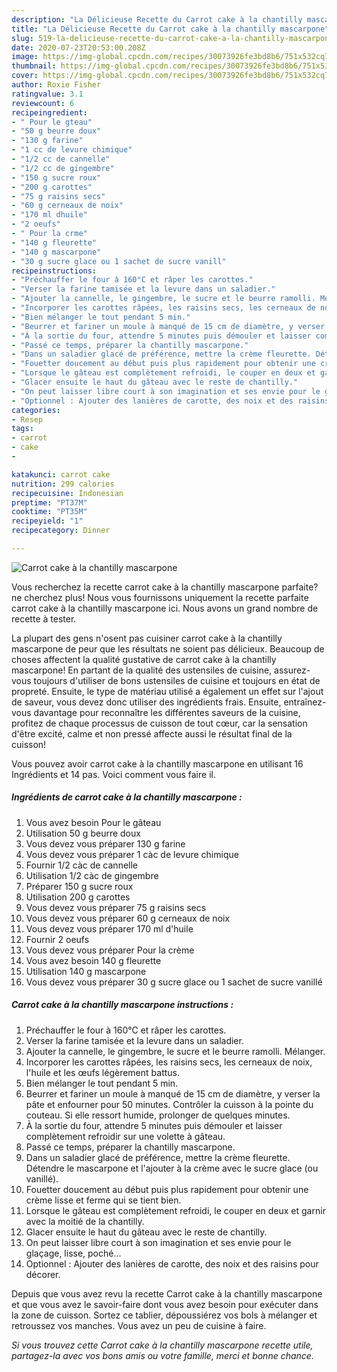 ```yaml
---
description: "La Délicieuse Recette du Carrot cake à la chantilly mascarpone"
title: "La Délicieuse Recette du Carrot cake à la chantilly mascarpone"
slug: 519-la-delicieuse-recette-du-carrot-cake-a-la-chantilly-mascarpone
date: 2020-07-23T20:53:00.208Z
image: https://img-global.cpcdn.com/recipes/30073926fe3bd8b6/751x532cq70/carrot-cake-a-la-chantilly-mascarpone-photo-principale-de-la-recette.jpg
thumbnail: https://img-global.cpcdn.com/recipes/30073926fe3bd8b6/751x532cq70/carrot-cake-a-la-chantilly-mascarpone-photo-principale-de-la-recette.jpg
cover: https://img-global.cpcdn.com/recipes/30073926fe3bd8b6/751x532cq70/carrot-cake-a-la-chantilly-mascarpone-photo-principale-de-la-recette.jpg
author: Roxie Fisher
ratingvalue: 3.1
reviewcount: 6
recipeingredient:
- " Pour le gteau"
- "50 g beurre doux"
- "130 g farine"
- "1 cc de levure chimique"
- "1/2 cc de cannelle"
- "1/2 cc de gingembre"
- "150 g sucre roux"
- "200 g carottes"
- "75 g raisins secs"
- "60 g cerneaux de noix"
- "170 ml dhuile"
- "2 oeufs"
- " Pour la crme"
- "140 g fleurette"
- "140 g mascarpone"
- "30 g sucre glace ou 1 sachet de sucre vanill"
recipeinstructions:
- "Préchauffer le four à 160°C et râper les carottes."
- "Verser la farine tamisée et la levure dans un saladier."
- "Ajouter la cannelle, le gingembre, le sucre et le beurre ramolli. Mélanger."
- "Incorporer les carottes râpées, les raisins secs, les cerneaux de noix, l&#39;huile et les œufs légèrement battus."
- "Bien mélanger le tout pendant 5 min."
- "Beurrer et fariner un moule à manqué de 15 cm de diamètre, y verser la pâte et enfourner pour 50 minutes. Contrôler la cuisson à la pointe du couteau. Si elle ressort humide, prolonger de quelques minutes."
- "À la sortie du four, attendre 5 minutes puis démouler et laisser complètement refroidir sur une volette à gâteau."
- "Passé ce temps, préparer la chantilly mascarpone."
- "Dans un saladier glacé de préférence, mettre la crème fleurette. Détendre le mascarpone et l&#39;ajouter à la crème avec le sucre glace (ou vanillé)."
- "Fouetter doucement au début puis plus rapidement pour obtenir une crème lisse et ferme qui se tient bien."
- "Lorsque le gâteau est complètement refroidi, le couper en deux et garnir avec la moitié de la chantilly."
- "Glacer ensuite le haut du gâteau avec le reste de chantilly."
- "On peut laisser libre court à son imagination et ses envie pour le glaçage, lisse, poché..."
- "Optionnel : Ajouter des lanières de carotte, des noix et des raisins pour décorer."
categories:
- Resep
tags:
- carrot
- cake
- 

katakunci: carrot cake  
nutrition: 299 calories
recipecuisine: Indonesian
preptime: "PT37M"
cooktime: "PT35M"
recipeyield: "1"
recipecategory: Dinner

---
```



![Carrot cake à la chantilly mascarpone](https://img-global.cpcdn.com/recipes/30073926fe3bd8b6/751x532cq70/carrot-cake-a-la-chantilly-mascarpone-photo-principale-de-la-recette.jpg)

Vous recherchez la recette carrot cake à la chantilly mascarpone parfaite? ne cherchez plus! Nous vous fournissons uniquement la recette parfaite carrot cake à la chantilly mascarpone ici. Nous avons un grand nombre de recette à tester.

La plupart des gens n'osent pas cuisiner carrot cake à la chantilly mascarpone de peur que les résultats ne soient pas délicieux. Beaucoup de choses affectent la qualité gustative de carrot cake à la chantilly mascarpone! En partant de la qualité des ustensiles de cuisine, assurez-vous toujours d'utiliser de bons ustensiles de cuisine et toujours en état de propreté. Ensuite, le type de matériau utilisé a également un effet sur l'ajout de saveur, vous devez donc utiliser des ingrédients frais. Ensuite, entraînez-vous davantage pour reconnaître les différentes saveurs de la cuisine, profitez de chaque processus de cuisson de tout cœur, car la sensation d'être excité, calme et non pressé affecte aussi le résultat final de la cuisson!

<!--inarticleads1-->

Vous pouvez avoir carrot cake à la chantilly mascarpone en utilisant 16 Ingrédients et 14 pas. Voici comment vous faire il.

##### Ingrédients de carrot cake à la chantilly mascarpone :

1. Vous avez besoin  Pour le gâteau
1. Utilisation 50 g beurre doux
1. Vous devez vous préparer 130 g farine
1. Vous devez vous préparer 1 càc de levure chimique
1. Fournir 1/2 càc de cannelle
1. Utilisation 1/2 càc de gingembre
1. Préparer 150 g sucre roux
1. Utilisation 200 g carottes
1. Vous devez vous préparer 75 g raisins secs
1. Vous devez vous préparer 60 g cerneaux de noix
1. Vous devez vous préparer 170 ml d&#39;huile
1. Fournir 2 oeufs
1. Vous devez vous préparer  Pour la crème
1. Vous avez besoin 140 g fleurette
1. Utilisation 140 g mascarpone
1. Vous devez vous préparer 30 g sucre glace ou 1 sachet de sucre vanillé




<!--inarticleads2-->

##### Carrot cake à la chantilly mascarpone instructions :

1. Préchauffer le four à 160°C et râper les carottes.
1. Verser la farine tamisée et la levure dans un saladier.
1. Ajouter la cannelle, le gingembre, le sucre et le beurre ramolli. Mélanger.
1. Incorporer les carottes râpées, les raisins secs, les cerneaux de noix, l&#39;huile et les œufs légèrement battus.
1. Bien mélanger le tout pendant 5 min.
1. Beurrer et fariner un moule à manqué de 15 cm de diamètre, y verser la pâte et enfourner pour 50 minutes. Contrôler la cuisson à la pointe du couteau. Si elle ressort humide, prolonger de quelques minutes.
1. À la sortie du four, attendre 5 minutes puis démouler et laisser complètement refroidir sur une volette à gâteau.
1. Passé ce temps, préparer la chantilly mascarpone.
1. Dans un saladier glacé de préférence, mettre la crème fleurette. Détendre le mascarpone et l&#39;ajouter à la crème avec le sucre glace (ou vanillé).
1. Fouetter doucement au début puis plus rapidement pour obtenir une crème lisse et ferme qui se tient bien.
1. Lorsque le gâteau est complètement refroidi, le couper en deux et garnir avec la moitié de la chantilly.
1. Glacer ensuite le haut du gâteau avec le reste de chantilly.
1. On peut laisser libre court à son imagination et ses envie pour le glaçage, lisse, poché...
1. Optionnel : Ajouter des lanières de carotte, des noix et des raisins pour décorer.




<!--inarticleads1-->

<p>
Depuis que vous avez revu la recette Carrot cake à la chantilly mascarpone et que vous avez le savoir-faire dont vous avez besoin pour exécuter dans la zone de cuisson. Sortez ce tablier, dépoussiérez vos bols à mélanger et retroussez vos manches. Vous avez un peu de cuisine à faire.
</p>

<p>
<i>Si vous trouvez cette Carrot cake à la chantilly mascarpone recette utile, partagez-la avec vos bons amis ou votre famille, merci et bonne chance.</i>
</p>
